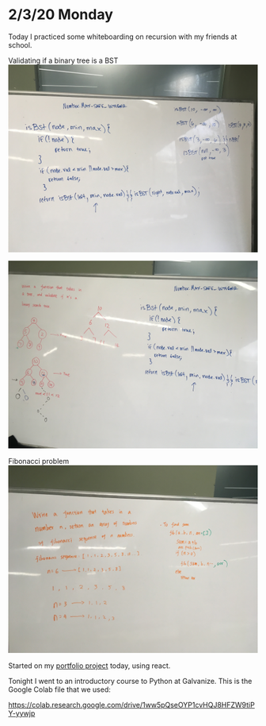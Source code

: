 # 2/3/20 Monday

Today I practiced some whiteboarding on recursion with my friends at school.

Validating if a binary tree is a BST
![picture of whiteboard 1](../assets/bst.JPG)

![picture of whiteboard 2](../assets/bst2.JPG)

Fibonacci problem
![picture of whiteboard 3](../assets/fibonacci.JPG)

Started on my [portfolio project](https://github.com/dzheng24/react-portfolio) today, using react. 



Tonight I went to an introductory course to Python at Galvanize. This is the Google Colab file that we used:

https://colab.research.google.com/drive/1ww5pQseOYP1cvHQJ8HFZW9tiPY-yywjp
